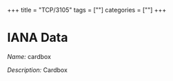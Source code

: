 +++
title = "TCP/3105"
tags = [""]
categories = [""]
+++

# IANA Data

_Name:_ cardbox

_Description:_ Cardbox

